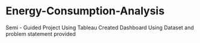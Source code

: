 # Energy-Consumption-Analysis
Semi - Guided Project Using Tableau Created Dashboard Using Dataset and problem statement provided
